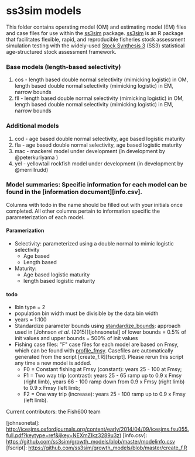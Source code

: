 # ss3sim models

This folder contains operating model (OM) and estimating model (EM) files and case files for use within the [ss3sim][ss3sim] package. [ss3sim][ss3sim] is an R package that facilitates flexible, rapid, and reproducible fisheries stock assessment simulation testing with the widely-used [Stock Synthesis 3][SS3] (SS3) statistical age-structured stock assessment framework.

### Base models (length-based selectivity)
  1. cos - length based double normal selectivity (mimicking logistic) in OM, length based double normal selectivity (mimicking logistic) in EM, narrow bounds
  2. fll - length based double normal selectivity (mimicking logistic) in OM, length based double normal selectivity (mimicking logistic) in EM, narrow bounds

### Additional models
  1. cod - age based double normal selectivity, age based logistic maturity
  2. fla - age based double normal selectivity, age based logistic maturity
  3. mac - mackerel model under development (in development by @peterkuriyama )
  4. yel - yellowtail rockfish model under development (in development by @merrillrudd)

### Model summaries: Specific information for each model can be found in the [information document][info.csv].
Columns with todo in the name should be filled out with your initials once completed. All other columns pertain to information specific the parameterization of each model.

#### Paramerization
  - Selectivity: parameterized using a double normal to mimic logistic selectivity
    * Age based
    * Length based
  - Maturity:
    * Age based logistic maturity
    * length based logistic maturity

#### todo
  - lbin type = 2
  - population bin width must be divisible by the data bin width
  - years = 1:100
  - Standardize parameter bounds using [standardize_bounds](https://github.com/ss3sim/ss3sim/blob/master/R/standardize_bounds.R): approach used in [Johnson *et al*. (2015)][johnsonetal] of lower bounds = 0.5% of init values and upper bounds = 500% of init values
  - Fishing case files: "F" case files for each model are based on Fmsy, which can be found with [profile_fmsy](https://github.com/ss3sim/ss3sim/blob/master/R/profile_fmsy.r). Casefiles are automatically generated from the script [create_f.R][fscript]. Please rerun this script any time a new model is added.
    * F0 = Constant fishing at Fmsy (constant): years 25 - 100 at Fmsy;
    * F1 = Two way trip (contrast): years 25 - 65 ramp up to 0.9 x Fmsy (right limb), years 66 - 100 ramp down from 0.9 x Fmsy (right limb) to 0.9 x Fmsy (left limb;
    * F2 = One way trip (increase): years 25 - 100 ramp up to 0.9 x Fmsy (left limb).

Current contributors: the Fish600 team

[vignette]: https://dl.dropboxusercontent.com/u/254940/ss3sim-vignette.pdf
[paper]: http://www.plosone.org/article/info%3Adoi%2F10.1371%2Fjournal.pone.0092725
[SS3]: http://nft.nefsc.noaa.gov/Stock_Synthesis_3.htm
[r-project]: http://www.r-project.org/
[SAFS]: http://fish.washington.edu/
[ss3sim]: https://github.com/ss3sim/ss3sim
[johnsonetal]: http://icesjms.oxfordjournals.org/content/early/2014/04/09/icesjms.fsu055.full.pdf?keytype=ref&ijkey=NEXmZIkz3289u3z)
[info.csv]: https://github.com/ss3sim/growth_models/blob/master/modelinfo.csv
[fscript]: https://github.com/ss3sim/growth_models/blob/master/create_f.R
